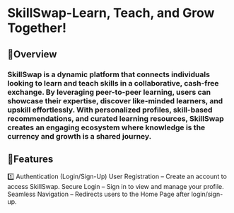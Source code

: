 # SkillSwap-Learn, Teach, and Grow Together!
## 🔹Overview
### SkillSwap is a dynamic platform that connects individuals looking to learn and teach skills in a collaborative, cash-free exchange. By leveraging peer-to-peer learning, users can showcase their expertise, discover like-minded learners, and upskill effortlessly. With personalized profiles, skill-based recommendations, and curated learning resources, SkillSwap creates an engaging ecosystem where knowledge is the currency and growth is a shared journey.
## 🔹Features
1️⃣ Authentication (Login/Sign-Up)
User Registration – Create an account to access SkillSwap.
Secure Login – Sign in to view and manage your profile.
Seamless Navigation – Redirects users to the Home Page after login/sign-up.

